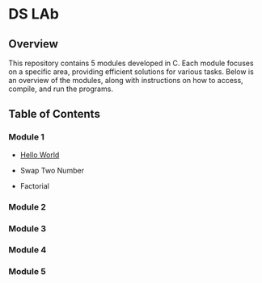 # DS LAb

## Overview
This repository contains 5 modules developed in C. Each module focuses on a specific area, providing efficient solutions for various tasks. Below is an overview of the modules, along with instructions on how to access, compile, and run the programs.

## Table of Contents

### Module 1
- [Hello World](https://github.com/SinlessRook/Sem-3-DS-Lab/blob/main/Module%201/Code/Hello_World.c)
  
- Swap Two Number
- Factorial
### Module 2
### Module 3
### Module 4
### Module 5
